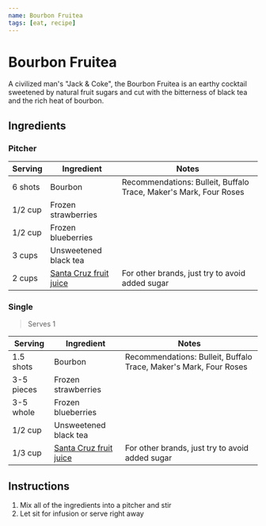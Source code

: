 ```yaml
---
name: Bourbon Fruitea
tags: [eat, recipe]
---
```


# Bourbon Fruitea

A civilized man's "Jack & Coke", the Bourbon Fruitea is an earthy cocktail sweetened by natural fruit sugars and cut with the bitterness of black tea and the rich heat of bourbon.

## Ingredients

### Pitcher

| Serving | Ingredient | Notes |
|-|-|-|
| 6 shots | Bourbon | Recommendations: Bulleit, Buffalo Trace, Maker's Mark, Four Roses |
| 1/2 cup | Frozen strawberries |  |
| 1/2 cup | Frozen blueberries |  |
| 3 cups | Unsweetened black tea |  |
| 2 cups | [Santa Cruz fruit juice](https://santacruzorganic.com/products-szqhv/fruit-juices) | For other brands, just try to avoid added sugar |

### Single

> Serves 1

| Serving | Ingredient | Notes |
|-|-|-|
| 1.5 shots | Bourbon | Recommendations: Bulleit, Buffalo Trace, Maker's Mark, Four Roses |
| 3-5 pieces | Frozen strawberries |  |
| 3-5 whole | Frozen blueberries |  |
| 1/2 cup | Unsweetened black tea |  |
| 1/3 cup | [Santa Cruz fruit juice](https://santacruzorganic.com/products-szqhv/fruit-juices) | For other brands, just try to avoid added sugar |

## Instructions

1. Mix all of the ingredients into a pitcher and stir
1. Let sit for infusion or serve right away
